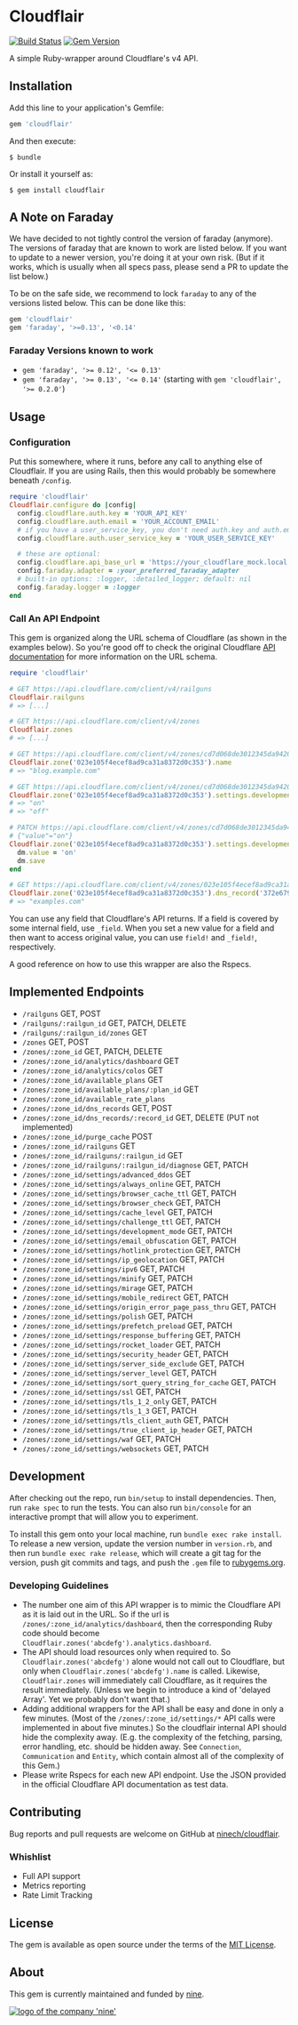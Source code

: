 # Cloudflair

[![Build Status](https://travis-ci.org/ninech/cloudflair.svg?branch=master)](https://travis-ci.org/ninech/cloudflair)
[![Gem Version](https://badge.fury.io/rb/cloudflair.svg)](https://badge.fury.io/rb/cloudflair)

A simple Ruby-wrapper around Cloudflare's v4 API.

## Installation

Add this line to your application's Gemfile:

```ruby
gem 'cloudflair'
```

And then execute:

    $ bundle

Or install it yourself as:

    $ gem install cloudflair

## A Note on Faraday

We have decided to not tightly control the version of faraday (anymore). The versions of faraday that are known to work are listed below. If you want to update to a newer version, you're doing it at your own risk. (But if it works, which is usually when all specs pass, please send a PR to update the list below.)

To be on the safe side, we recommend to lock `faraday` to any of the versions listed below. This can be done like this:

```ruby
gem 'cloudflair'
gem 'faraday', '>=0.13', '<0.14'
```

### Faraday Versions known to work

* `gem 'faraday', '>= 0.12', '<= 0.13'`
* `gem 'faraday', '>= 0.13', '<= 0.14'` (starting with `gem 'cloudflair', '>= 0.2.0'`)

## Usage

### Configuration

Put this somewhere, where it runs, before any call to anything else of Cloudflair.
If you are using Rails, then this would probably be somewhere beneath `/config`.

```ruby
require 'cloudflair'
Cloudflair.configure do |config|
  config.cloudflare.auth.key = 'YOUR_API_KEY'
  config.cloudflare.auth.email = 'YOUR_ACCOUNT_EMAIL'
  # if you have a user_service_key, you don't need auth.key and auth.email
  config.cloudflare.auth.user_service_key = 'YOUR_USER_SERVICE_KEY'

  # these are optional:
  config.cloudflare.api_base_url = 'https://your_cloudflare_mock.local'
  config.faraday.adapter = :your_preferred_faraday_adapter
  # built-in options: :logger, :detailed_logger; default: nil
  config.faraday.logger = :logger
end
```

### Call An API Endpoint

This gem is organized along the URL schema of Cloudflare (as shown in the examples below). So you're good off to check the original Cloudflare [API documentation](https://api.cloudflare.com) for more information on the URL schema.

```ruby
require 'cloudflair'

# GET https://api.cloudflare.com/client/v4/railguns
Cloudflair.railguns
# => [...]

# GET https://api.cloudflare.com/client/v4/zones
Cloudflair.zones
# => [...]

# GET https://api.cloudflare.com/client/v4/zones/cd7d068de3012345da9420df9514dad0
Cloudflair.zone('023e105f4ecef8ad9ca31a8372d0c353').name
# => "blog.example.com"

# GET https://api.cloudflare.com/client/v4/zones/cd7d068de3012345da9420df9514dad0/settings/development_mode
Cloudflair.zone('023e105f4ecef8ad9ca31a8372d0c353').settings.development_mode.value
# => "on"
# => "off"

# PATCH https://api.cloudflare.com/client/v4/zones/cd7d068de3012345da9420df9514dad0/settings/development_mode
# {"value"="on"}
Cloudflair.zone('023e105f4ecef8ad9ca31a8372d0c353').settings.development_mode.tap do |dm|
  dm.value = 'on'
  dm.save
end

# GET https://api.cloudflare.com/client/v4/zones/023e105f4ecef8ad9ca31a8372d0c353/dns_records/372e67954025e0ba6aaa6d586b9e0b59
Cloudflair.zone('023e105f4ecef8ad9ca31a8372d0c353').dns_record('372e67954025e0ba6aaa6d586b9e0b59').name
# => "examples.com"
```

You can use any field that Cloudflare's API returns. If a field is covered by some internal field, use `_field`. When you set a new value for a field and then want to access original value, you can use `field!` and `_field!`, respectively.

A good reference on how to use this wrapper are also the Rspecs.

## Implemented Endpoints

* `/railguns` GET, POST
* `/railguns/:railgun_id` GET, PATCH, DELETE
* `/railguns/:railgun_id/zones` GET
* `/zones` GET, POST
* `/zones/:zone_id` GET, PATCH, DELETE
* `/zones/:zone_id/analytics/dashboard` GET
* `/zones/:zone_id/analytics/colos` GET
* `/zones/:zone_id/available_plans` GET
* `/zones/:zone_id/available_plans/:plan_id` GET
* `/zones/:zone_id/available_rate_plans`
* `/zones/:zone_id/dns_records` GET, POST
* `/zones/:zone_id/dns_records/:record_id` GET, DELETE (PUT not implemented)
* `/zones/:zone_id/purge_cache` POST
* `/zones/:zone_id/railguns` GET
* `/zones/:zone_id/railguns/:railgun_id` GET
* `/zones/:zone_id/railguns/:railgun_id/diagnose` GET, PATCH
* `/zones/:zone_id/settings/advanced_ddos` GET
* `/zones/:zone_id/settings/always_online` GET, PATCH
* `/zones/:zone_id/settings/browser_cache_ttl` GET, PATCH
* `/zones/:zone_id/settings/browser_check` GET, PATCH
* `/zones/:zone_id/settings/cache_level` GET, PATCH
* `/zones/:zone_id/settings/challenge_ttl` GET, PATCH
* `/zones/:zone_id/settings/development_mode` GET, PATCH
* `/zones/:zone_id/settings/email_obfuscation` GET, PATCH
* `/zones/:zone_id/settings/hotlink_protection` GET, PATCH
* `/zones/:zone_id/settings/ip_geolocation` GET, PATCH
* `/zones/:zone_id/settings/ipv6` GET, PATCH
* `/zones/:zone_id/settings/minify` GET, PATCH
* `/zones/:zone_id/settings/mirage` GET, PATCH
* `/zones/:zone_id/settings/mobile_redirect` GET, PATCH
* `/zones/:zone_id/settings/origin_error_page_pass_thru` GET, PATCH
* `/zones/:zone_id/settings/polish` GET, PATCH
* `/zones/:zone_id/settings/prefetch_preload` GET, PATCH
* `/zones/:zone_id/settings/response_buffering` GET, PATCH
* `/zones/:zone_id/settings/rocket_loader` GET, PATCH
* `/zones/:zone_id/settings/security_header` GET, PATCH
* `/zones/:zone_id/settings/server_side_exclude` GET, PATCH
* `/zones/:zone_id/settings/server_level` GET, PATCH
* `/zones/:zone_id/settings/sort_query_string_for_cache` GET, PATCH
* `/zones/:zone_id/settings/ssl` GET, PATCH
* `/zones/:zone_id/settings/tls_1_2_only` GET, PATCH
* `/zones/:zone_id/settings/tls_1_3` GET, PATCH
* `/zones/:zone_id/settings/tls_client_auth` GET, PATCH
* `/zones/:zone_id/settings/true_client_ip_header` GET, PATCH
* `/zones/:zone_id/settings/waf` GET, PATCH
* `/zones/:zone_id/settings/websockets` GET, PATCH

## Development

After checking out the repo, run `bin/setup` to install dependencies. Then, run `rake spec` to run the tests. You can also run `bin/console` for an interactive prompt that will allow you to experiment.

To install this gem onto your local machine, run `bundle exec rake install`. To release a new version, update the version number in `version.rb`, and then run `bundle exec rake release`, which will create a git tag for the version, push git commits and tags, and push the `.gem` file to [rubygems.org](https://rubygems.org).

### Developing Guidelines

* The number one aim of this API wrapper is to mimic the Cloudflare API as it is laid out in the URL. So if the url is `/zones/:zone_id/analytics/dashboard`, then the corresponding Ruby code should become `Cloudflair.zones('abcdefg').analytics.dashboard`.
* The API should load resources only when required to. So `Cloudflair.zones('abcdefg')` alone would not call out to Cloudflare, but only when `Cloudflair.zones('abcdefg').name` is called. Likewise, `Cloudflair.zones` will immediately call Cloudflare, as it requires the result immediately. (Unless we begin to introduce a kind of 'delayed Array'. Yet we probably don't want that.)
* Adding additional wrappers for the API shall be easy and done in only a few minutes. (Most of the `/zones/:zone_id/settings/*` API calls were implemented in about five minutes.) So the cloudflair internal API should hide the complexity away. (E.g. the complexity of the fetching, parsing, error handling, etc. should be hidden away. See `Connection`, `Communication` and `Entity`, which contain almost all of the complexity of this Gem.)
* Please write Rspecs for each new API endpoint. Use the JSON provided in the official Cloudflare API documentation as test data.

## Contributing

Bug reports and pull requests are welcome on GitHub at [ninech/cloudflair](https://github.com/ninech/cloudflair).

### Whishlist

* Full API support
* Metrics reporting
* Rate Limit Tracking

## License

The gem is available as open source under the terms of the [MIT License](http://opensource.org/licenses/MIT).

## About

This gem is currently maintained and funded by [nine](https://nine.ch).

[![logo of the company 'nine'](https://logo.apps.at-nine.ch/Dmqied_eSaoBMQwk3vVgn4UIgDo=/trim/500x0/logo_claim.png)](https://www.nine.ch)
